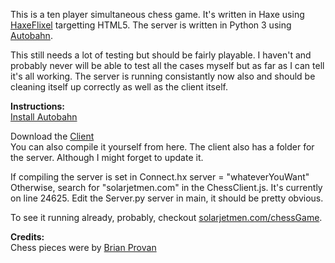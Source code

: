 This is a ten player simultaneous chess game. It's written in Haxe using [HaxeFlixel](https://github.com/HaxeFlixel/flixel) targetting HTML5. The server is written in Python 3 using [Autobahn](https://github.com/tavendo/AutobahnPython). 

This still needs a lot of testing but should be fairly playable. I haven't and probably never will be able to test all the cases myself but as far as I can tell it's all working. The server is running consistantly now also and should be cleaning itself up correctly as well as the client itself. 

<b>Instructions:</b><br>
[Install Autobahn](http://autobahn.ws/python/installation.html)<br>

Download the [Client](http://solarjetmen.com/games/bin/chessBin.tgz)<br>
You can also compile it yourself from here. The client also has a folder for the server. Although I might forget to update it.

If compiling the server is set in Connect.hx server = "whateverYouWant"
Otherwise, search for "solarjetmen.com" in the ChessClient.js. It's currently on line 24625.
Edit the Server.py server in main, it should be pretty obvious. 

To see it running already, probably, checkout [solarjetmen.com/chessGame](http://solarjetmen.com/chessGame/). 

<b>Credits:</b><br>
Chess pieces were by [Brian Provan](http://opengameart.org/content/colorful-chess-pieces)
